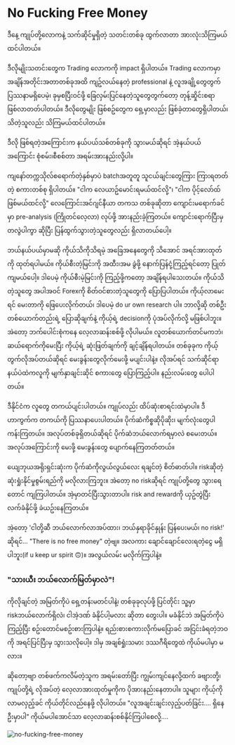 # No Fucking Free Money

ဒီနေ့ ကျုပ်တို့လောကနဲ့ သက်ဆိုင်မှုရှိတဲ့ သတင်းတစ်ခု ထွက်လာတာ အားလုံးသိကြမယ်ထင်ပါတယ်။ 

ဒီလိုမျိုးသတင်းတွေက Trading လောကကို impact ရှိပါတယ်။ Trading လောကမှာ အချိန်အတိုင်းအတာတစ်ခုအထိ ကျဥ်လယ်နေတဲ့ professional နဲ့ လူအချို့တွေတွက် ပြဿနာမရှိပေမဲ့၊ ခုမှစပြီးဝင်ဖို့ ခြေလှမ်းပြင်နေတဲ့သူတွေတွက်တော့ တုန့်ဆှိုင်းစရာ ဖြစ်လာတတ်ပါတယ်။ 
ဒီလိုတွေမျိုး ဖြစ်စဥ်တွေက ရှေ့မှာလည်း ဖြစ်ခဲ့တာတွေရှိပါတယ်၊ သိတဲ့သူလည်း သိကြမယ်ထင်ပါတယ်။ 

ဒီလို ဖြစ်ရတဲ့အကြောင်းက နယ်ပယ်သစ်တစ်ခုကို သွားမယ်ဆိုရင် အဲ့နယ်ပယ်အကြောင်း စုံစမ်း၊စီစစ်တာ အရမ်းအားနည်းလို့ပါ။ 

ကျနော်တက္ကသိုလ်စရောက်တဲ့နှစ်မှာပဲ batchအတူတူ သူငယ်ချင်းတွေကြား ကြားရတတ်တဲ့ စကားတစ်စု ရှိပါတယ်။ 
"ငါက လေယာဥ်မောင်းရမယ်ထင်လို့"၊ "ငါက ပိုင့်လော်ထ် ဖြစ်မယ်ထင်လို့"
လေကြောင်းအင်ဂျင်နီယာ တကသ တစ်ခုဆိုတာ ကျောင်းမရောက်ခင်မှာ pre-analysis (ကြိုတင်လေ့လာ)
လုပ်ဖို့ အားနည်းခဲ့ကြတယ်။ ကျောင်းရောက်ပြီးမှ တလွဲပါကွာ ဆိုပြီး ပြန်ထွက်သွားတဲ့သူတွေလည်း ရှိလာတယ်​ပေါ့။

ဘယ်နယ်ပယ်မှာမဆို ကိုယ်သိကိုသိရမဲ့ အခြေအနေတွေကို သိအောင် အရင်အားထုတ်ကို ထုတ်ရပါမယ်။ ကိုယ်စီးတဲ့မြင်းကို အထီး၊အမ ခွဲဖို့ နောက်ပြန်ငုံ့ကြည့်ရင်တော့ ပြုတ်ကျမယ်ပေါ့။ ဒါပေမဲ့ ကိုယ်စီးမဲ့မြင်းကို ​ကြည့်ဖို့ကတော့ အချိန်ရပါသေးတယ်။
ကိုယ်သိတဲ့သူတွေ အပါအဝင် Forexကို စိတ်ဝင်စားတဲ့သူတွေကို ပြောပြပါတယ်။ ကိုယ့်လာမေးရင် မေးတာကို ဖြေပေးလိုက်တယ်၊ ဒါပေမဲ့ do ur own research ပါ။ ဘာလို့ဆို တစ်ဦးတစ်ယောက်တည်းရဲ့ ပြောဆိုချက်နဲ့ ကိုယ့်ရဲ့ decisionကို ပုံအပ်လိုက်လို့ မဖြစ်ပါဘူး။ 
အဲတော့ ဘက်ပေါင်းစုံကနေ လေ့လာဆန်းစစ်ဖို့ လိုပါမယ်။ လူတစ်ယောက်တင်မကဘဲ၊ ဆယ်ရောက်ကိုမေးပြီး ကိုယ့်ရဲ့ ဆုံးဖြတ်ချက်ကို ချင့်ချိန်ရပါတယ်။ တစ်ခုခုက ကိုယ့်တွက်လိုအပ်တယ်ဆိုရင် မေးခွန်းတွေလိုက်မေးဖို့ မပျင်းပါနဲ့။ 
လိုအပ်ရင် သက်ဆိုင်ရာနယ်ပဲထဲကလူကို မျက်နှာချင်းဆိုင် စကားတွေ ပြောကြည့်ပါ။ နည်းလမ်းတွေ ပေါပါတယ်။ 

ဒီနိုင်ငံက လူတွေ တကယ်ပျင်းပါတယ်။ ကျုပ်လည်း ထိပ်ဆုံးစာရင်းထဲမှာပါ။ ဒီဟာကွက်က တကယ်ကို ပြဿနာပေးပါတယ်။ ပိုက်ဆံကိစ္စဆိုပိုဆိုး၊ မျက်လုံးတွေပါ ကန်းကြတယ်။ 
အလုပ်တစ်ခုရှိတယ်ဆိုရင် ပိုက်ဆံဘယ်လောက်ရမှာလဲ စမေးတယ်။ အလုပ်အကြောင်းကို မေးဖို့ မေးခွန်းတွေ ပျောက်နေကြတတ်တယ်။ 

ယျေဘုယအရိုးရှင်းဆုံးက ပိုက်ဆံကိုလွယ်လွယ်လေး ရချင်တဲ့ စိတ်ဓာတ်ပါ။ riskဆိုတဲ့ ဆုံးရှုံးနိုင်မှုစွမ်းရည်ကို မလိုလားကြဘူး။ အဲတော့ no riskဆိုရင် ကျုပ်တို့တွေ သွားရေတောင် ကျကြပါတယ်။ အဲ့မှာတင်ပြီးသွားတာပါ။ 
risk and rewardကို ယှဥ်တွဲပြီး လက်ခံနိုင်ဖို့ ခဲယဥ်းနေကြတယ်။ 

အဲ့တော့ 'ငါတို့ဆီ ဘယ်လောက်လာအပ်ထား၊ ဘယ်နှရာခိုင်နှုန်း ပြန်ပေးမယ်၊ no risk!' ဆိုရင်...
"There is no free money" တဲ့ဗျ။ အလကား ချောင်ချောင်လေးရတဲ့ငွေ မရှိပါဘူး(if u keep ur spirit 🙃)။ အလွယ်လမ်း မလိုက်ကြပါနဲ့။ 

### "သားယီး ဘယ်လောက်မြတ်မှာလဲ"!
ကိုလိုချင်တဲ့ အမြတ်ကိုပဲ ရှေ့တန်းမတင်ပါနဲ့၊ တစ်ခုခုလုပ်ဖို့ ပြင်တိုင်း သူ့မှာ riskဘယ်လောက်ရှိလဲ၊ ငါအဲ့ဒဏ် ခံနိုင်ပါ့မလား ဆိုတာ တွေးပါ။ မခံနိုင်ဘဲ အမြတ်ကိုပဲ ကြည့်ပြီး စဥ်းတောင်မစဥ်းစားကြပါနဲ့။ 
ရည်းစားစကားလိုက်မပြောခင် အ​ငြင်းခံရတဲ့ဘဝကို အရင်ပြင်ပြီးမှ သွားသလိုပေါ့။ ဒါမှ အချစ်ရှုံးသမား ဒဿဂီရိတွေထဲ ကိုယ်မပါမှာ မလား။

ဆိုတော့ဗျာ တစ်ဖက်ကလိမ်တဲ့သူက အရမ်းတော်ပြီး ကျွမ်းကျင်နေလို့ထက် ခဗျားတို့၊ ကျုပ်တို့ရဲ့ လိုအပ်တဲ့ လေ့လာအားထုတ်မှုကိုက ပိုအားနည်းနေတာပါ။ 
သူများ ကိုယ့်ကို လာမလှည့်ခင် ကိုယ်တိုင်လည်နေဖို့ လိုပါတယ်။ 
"လူအချင်းချင်းလှည့်ပတ်​ခြင်း.... ရှိနေဦးမှာပါ"
ကိုယ်မပါအောင်သာ လေ့လာဆန်းစစ်နိုင်ကြပါစေလို့....

<picture>
  <img alt = "no-fucking-free-money" src = "https://scontent.frgn2-2.fna.fbcdn.net/v/t39.30808-6/313415753_124637473764101_8409065768980876182_n.jpg?stp=dst-jpg_p843x403&_nc_cat=101&ccb=1-7&_nc_sid=8bfeb9&_nc_ohc=BPmW44uLJDcAX81itgV&_nc_ht=scontent.frgn2-2.fna&oh=00_AfAtUYrJDjQTlsrAx0wgKq2GmfGyMmaVfbHPGUWnTYzWVw&oe=63735965" />
</picture>
